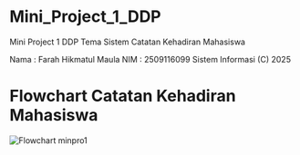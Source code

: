 # Mini_Project_1_DDP
Mini Project 1 DDP Tema Sistem Catatan Kehadiran Mahasiswa
  
Nama : Farah Hikmatul Maula
NIM  : 2509116099
Sistem Informasi (C) 2025 

# Flowchart Catatan Kehadiran Mahasiswa
![Flowchart minpro1](https://github.com/user-attachments/assets/f238ebe1-83d7-465a-93ea-ce51ead0da48)

